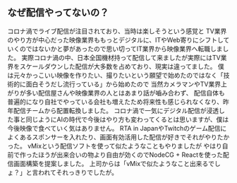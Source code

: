 ## なぜ配信やってないの？
コロナ渦でライブ配信が注目されており、当時は楽しそうという感覚と TV業界のやり方が中心だった映像業界ももっとデジタルに、ITやWeb寄りにシフトしていくのではないかと夢があったので思い切ってIT業界から映像業界へ転職しました。 実際コロナ渦の中、日本全国機材持って配信して来ましたが実際にはTV業界をスケールダウンした配信が大多数を占めており、現実は違ってました。
僕は元々かっこいい映像を作りたい、撮りたいという願望で始めたのではなく「技術的に面白そうだし流行っている」から始めたので 当然カメラマンやTV業界上がりが多い配信屋さんや映像業界の人とはあまり話が嚙み合わず、 配信自体も普遍的になり自社でやっている会社も増えたため将来性も感じられなくなり、昨年配信チームから配置転換しました。 コロナ渦で一気にデジタル配信が浸透した事と同じようにAIの時代で今後はやり方も変わってくるとは思いますが、僕は今後映像で食べていく気はありません。
RTA in JapanやTwitchのゲーム配信によくあるスポンサーを入れたり、画面有効活用した配信が好きでそれがやりたかった。 vMixという配信ソフトを使って似たようなこともやりましたが やはり自前で作ったほうが出来合いの物より自由が効くのでNodeCG + Reactを使った配信画面構築を提案しました。 上司からは「vMixで似たようなこと出来るでしょ？」と言われてそれっきりでしたが。